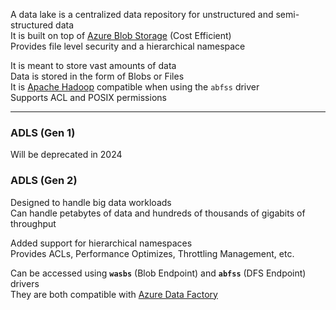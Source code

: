 A data lake is a centralized data repository for unstructured and semi-structured data  
It is built on top of [Azure Blob Storage](Azure%20Blob%20Storage.md) (Cost Efficient)  
Provides file level security and a hierarchical namespace

It is meant to store vast amounts of data  
Data is stored in the form of Blobs or Files  
It is [Apache Hadoop](../../../Data%20Analytics/Apache%20Hadoop/Apache%20Hadoop.md) compatible when using the `abfss` driver  
Supports ACL and POSIX permissions

---

### ADLS (Gen 1)

Will be deprecated in 2024

### ADLS (Gen 2)

Designed to handle big data workloads  
Can handle petabytes of data and hundreds of thousands of gigabits of throughput

Added support for hierarchical namespaces  
Provides ACLs, Performance Optimizes, Throttling Management, etc.

Can be accessed using **`wasbs`** (Blob Endpoint) and **`abfss`** (DFS Endpoint) drivers  
They are both compatible with [Azure Data Factory](../Azure%20Other%20Services/Azure%20Data%20Factory/Azure%20Data%20Factory.md)
